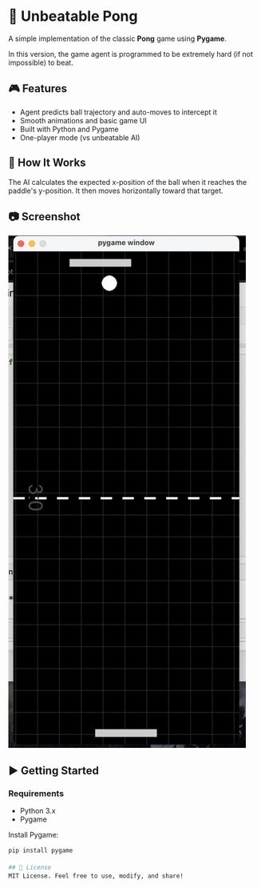 # 🏓 Unbeatable Pong

A simple  implementation of the classic **Pong** game using **Pygame**.

In this version, the game agent is programmed to be extremely hard (if not impossible) to beat.

## 🎮 Features

- Agent predicts ball trajectory and auto-moves to intercept it
- Smooth animations and basic game UI
- Built with Python and Pygame
- One-player mode (vs unbeatable AI)

## 🧠 How It Works

The AI calculates the expected x-position of the ball when it reaches the paddle's y-position. It then moves horizontally toward that target.

## 📷 Screenshot

![Pong Screenshot](screenshot.png)  

## ▶️ Getting Started

### Requirements

- Python 3.x
- Pygame

Install Pygame:
```bash
pip install pygame

## 📝 License
MIT License. Feel free to use, modify, and share!
